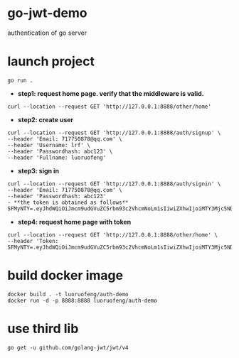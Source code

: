 # go-jwt-demo
authentication of go server


# launch project
```golang
go run .
```

- **step1: request home page. verify that the middleware is valid.**
```shell
curl --location --request GET 'http://127.0.0.1:8888/other/home'
```

- **step2: create user**
```shell
curl --location --request GET 'http://127.0.0.1:8888/auth/signup' \
--header 'Email: 717750878@qq.com' \
--header 'Username: lrf' \
--header 'Passwordhash: abc123' \
--header 'Fullname: luoruofeng'
```

- **step3: sign in**
```shell
curl --location --request GET 'http://127.0.0.1:8888/auth/signin' \
--header 'Email: 717750878@qq.com' \
--header 'Passwordhash: abc123'
- **the token is obtained as follows**
SFMyNTY=.eyJhdWQiOiJmcm9udGVuZC5rbm93c2VhcmNoLm1sIiwiZXhwIjoiMTY3Mjc5NDExMyIsImlzcyI6Imtub3dzZWFyY2gubWwifQ==.m9KGQhJBrd/lwLTsqcyeoO+/FLekYyaCEsEYaSBnEMM=
```

- **step4: request home page with token**
```shell
curl --location --request GET 'http://127.0.0.1:8888/other/home' \
--header 'Token: SFMyNTY=.eyJhdWQiOiJmcm9udGVuZC5rbm93c2VhcmNoLm1sIiwiZXhwIjoiMTY3Mjc5NDExMyIsImlzcyI6Imtub3dzZWFyY2gubWwifQ==.m9KGQhJBrd/lwLTsqcyeoO+/FLekYyaCEsEYaSBnEMM='
```

# build docker image
```shell
docker build . -t luoruofeng/auth-demo
docker run -d -p 8888:8888 luoruofeng/auth-demo
```

# use third lib
```shell
go get -u github.com/golang-jwt/jwt/v4
```